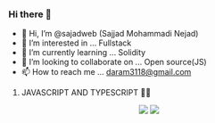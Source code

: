 ### Hi there 👋

- 👋 Hi, I’m @sajadweb (Sajjad Mohammadi Nejad)
- 👀 I’m interested in ... Fullstack 
- 🌱 I’m currently learning ... Solidity
- 💞️ I’m looking to collaborate on ... Open source(JS)
- 📫 How to reach me ... daram3118@gmail.com 
 
<!---
marienjus/marienjus is a ✨ special ✨ repository because its `README.md` (this file) appears on your GitHub profile.
You can click the Preview link to take a look at your changes.
--->
1. JAVASCRIPT AND TYPESCRIPT 🚀🔥
<p align="center">
  <img src="https://github-readme-stats.vercel.app/api?username=sajadweb&show_icons=true&theme=tokyonight" />
  <img src="https://github-readme-stats.vercel.app/api/top-langs/?username=sajadweb&hide=HTML&count_private=true&theme=tokyonight">
</p>

<!--
**sajadweb/sajadweb** is a ✨ _special_ ✨ repository because its `README.md` (this file) appears on your GitHub profile.

Here are some ideas to get you started:

- 🔭 I’m currently working on ...
- 🌱 I’m currently learning ...
- 👯 I’m looking to collaborate on ...
- 🤔 I’m looking for help with ...
- 💬 Ask me about ...
- 📫 How to reach me: ...
- 😄 Pronouns: ...
- ⚡ Fun fact: ...
-->
